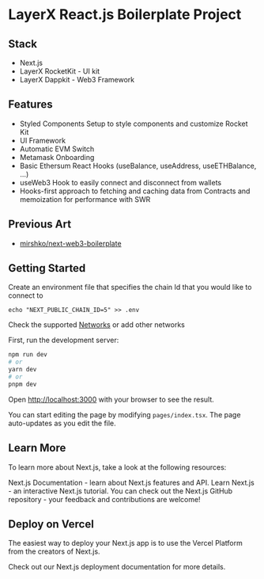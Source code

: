 # LayerX React.js Boilerplate Project

## Stack 

* Next.js
* LayerX RocketKit - UI kit 
* LayerX Dappkit - Web3 Framework

## Features 

- Styled Components Setup to style components and customize Rocket Kit
- UI Framework 
- Automatic EVM Switch 
- Metamask Onboarding 
- Basic Ethersum React Hooks (useBalance, useAddress, useETHBalance, ...)
- useWeb3 Hook to easily connect and disconnect from wallets
- Hooks-first approach to fetching and caching data from Contracts and memoization for performance with SWR


## Previous Art 

* [mirshko/next-web3-boilerplate](https://github.com/mirshko/next-web3-boilerplate)

## Getting Started


Create an environment file that specifies the chain Id that you would like to connect to 

```
echo "NEXT_PUBLIC_CHAIN_ID=5" >> .env
``` 

Check the supported [Networks](./constants/networks.ts) or add other networks

First, run the development server:

```bash
npm run dev
# or
yarn dev
# or
pnpm dev
```

Open [http://localhost:3000](http://localhost:3000) with your browser to see the result.

You can start editing the page by modifying `pages/index.tsx`. The page auto-updates as you edit the file.

## Learn More
To learn more about Next.js, take a look at the following resources:

Next.js Documentation - learn about Next.js features and API.
Learn Next.js - an interactive Next.js tutorial.
You can check out the Next.js GitHub repository - your feedback and contributions are welcome!

## Deploy on Vercel
The easiest way to deploy your Next.js app is to use the Vercel Platform from the creators of Next.js.

Check out our Next.js deployment documentation for more details.